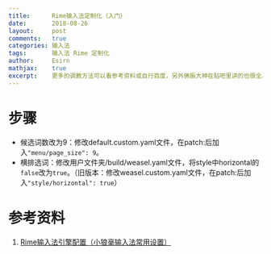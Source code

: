 ```yaml
---
title:		Rime输入法定制化（入门）
date:		2018-08-26
layout:		post
comments:	true
categories:	输入法
tags:		输入法 Rime 定制化
author:		Esirn
mathjax:	true
excerpt: 	更多的调教方法可以看参考资料或自行百度，另外佛振大神在贴吧里讲的也很全。
---
```


# 步骤
- 候选词数改为9：修改default.custom.yaml文件，在patch:后加入`"menu/page_size": 9`。
- 横排选词：修改用户文件夹/build/weasel.yaml文件，将style中horizontal的`false`改为`true`。（旧版本：修改weasel.custom.yaml文件，在patch:后加入`"style/horizontal": true`）

# 参考资料
1. [Rime输入法引擎配置（小狼毫输入法常用设置）](https://blog.csdn.net/leonliu06/article/details/78586900)
